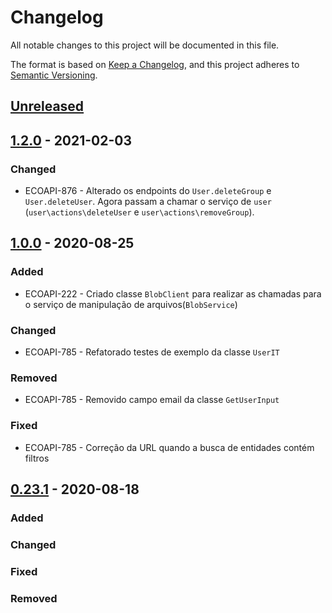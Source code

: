 # Changelog

All notable changes to this project will be documented in this file.

The format is based on [Keep a Changelog](https://keepachangelog.com/en/1.0.0/),
and this project adheres to [Semantic Versioning](https://semver.org/spec/v2.0.0.html).

## [Unreleased]

## [1.2.0] - 2021-02-03

### Changed

-   ECOAPI-876 - Alterado os endpoints do `User.deleteGroup` e `User.deleteUser`. Agora passam a chamar o serviço de `user` (`user\actions\deleteUser` e `user\actions\removeGroup`).

## [1.0.0] - 2020-08-25

### Added

-   ECOAPI-222 - Criado classe `BlobClient` para realizar as chamadas para o serviço de manipulação de arquivos(`BlobService`)

### Changed

-   ECOAPI-785 - Refatorado testes de exemplo da classe `UserIT`

### Removed

-   ECOAPI-785 - Removido campo email da classe `GetUserInput`

### Fixed

-   ECOAPI-785 - Correção da URL quando a busca de entidades contém filtros

## [0.23.1] - 2020-08-18

### Added

### Changed

### Fixed

### Removed

[Unreleased]: https://github.com/dev-senior-com-br/senior-core-java/compare/1.2.0...HEAD

[1.2.0]: https://github.com/dev-senior-com-br/senior-core-java/compare/1.0.0...1.2.0

[1.0.0]: https://github.com/dev-senior-com-br/senior-core-java/compare/v0.23.1...1.0.0

[0.23.1]: https://github.com/dev-senior-com-br/senior-core-java/compare/v0.1.0...0.23.1
